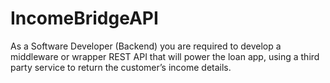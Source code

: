 # IncomeBridgeAPI
As a Software Developer (Backend) you are required to develop a middleware or wrapper REST API that will power the loan app, using a third party service to return the customer’s income details.
